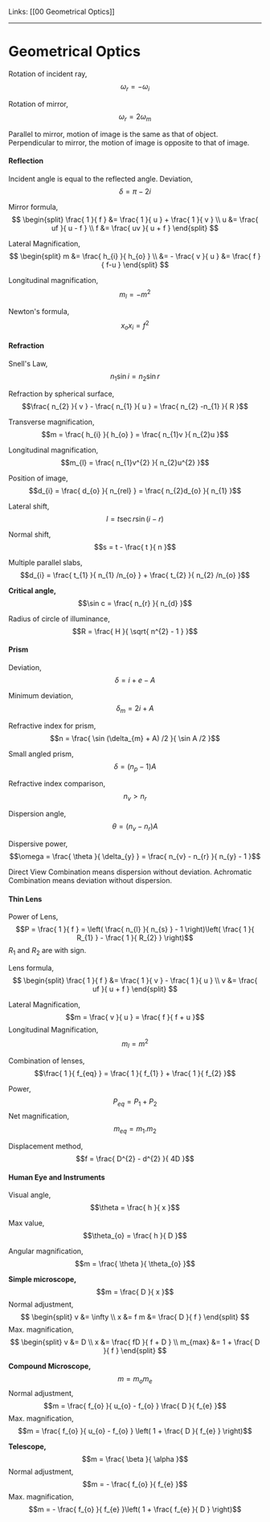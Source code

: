 Links: [[00 Geometrical Optics]]
___
# Geometrical Optics
Rotation of incident ray,
$$\omega_{r} = -\omega_{i}$$

Rotation of mirror,
$$\omega_{r} = 2\omega_{m}$$

Parallel to mirror, motion of image is the same as that of object. 
Perpendicular to mirror, the motion of image is opposite to that of image. 

#### Reflection 
Incident angle is equal to the reflected angle. 
Deviation,
$$\delta = \pi - 2i$$

Mirror formula,
$$
\begin{split}
\frac{ 1 }{ f } &= \frac{ 1 }{ u } + \frac{ 1 }{ v } \\
u &= \frac{ uf }{ u - f } \\
f &= \frac{ uv }{ u + f } 
\end{split}
$$

Lateral Magnification,
$$
\begin{split}
m &= \frac{ h_{i} }{ h_{o} } \\
&= - \frac{ v }{ u }
&= \frac{ f }{ f-u }
\end{split}
$$

Longitudinal magnification,
$$m_{l} = -m^{2}$$

Newton's formula,
$$x_{o}x_{i} = f^{2}$$

#### Refraction 
Snell's Law,
$$n_{1}\sin i = n_{2}\sin r$$

Refraction by spherical surface,
$$\frac{ n_{2} }{ v } - \frac{ n_{1} }{ u } = \frac{ n_{2} -n_{1} }{ R }$$

Transverse magnification,
$$m = \frac{ h_{i} }{ h_{o} } = \frac{ n_{1}v }{ n_{2}u }$$

Longitudinal magnification,
$$m_{l} = \frac{ n_{1}v^{2} }{ n_{2}u^{2} }$$

Position of image,
$$d_{i} = \frac{ d_{o} }{ n_{rel} } = \frac{ n_{2}d_{o} }{ n_{1} }$$

Lateral shift,
$$l = t \sec r \sin(i - r)$$

Normal shift,
$$s = t - \frac{ t }{ n }$$

Multiple parallel slabs,
$$d_{i} = \frac{ t_{1} }{ n_{1} /n_{o} } + \frac{ t_{2} }{ n_{2} /n_{o} }$$

**Critical angle,**
$$\sin c = \frac{ n_{r} }{ n_{d} }$$

Radius of circle of illuminance,
$$R = \frac{ H }{ \sqrt{ n^{2} - 1 } }$$

#### Prism 
Deviation,
$$\delta = i + e - A$$

Minimum deviation,
$$\delta_{m} = 2i + A$$

Refractive index for prism,
$$n = \frac{ \sin (\delta_{m} + A) /2 }{ \sin A /2 }$$

Small angled prism,
$$\delta = (n_{p} - 1)A$$

Refractive index comparison,
$$n_{v} > n_{r}$$

Dispersion angle,
$$\theta = (n_{v} - n_{r})A$$

Dispersive power,
$$\omega = \frac{ \theta }{ \delta_{y} } = \frac{ n_{v} - n_{r} }{ n_{y} - 1 }$$

Direct View Combination means dispersion without deviation.
Achromatic Combination means deviation without dispersion.

#### Thin Lens 
Power of Lens,
$$P = \frac{ 1 }{ f } = \left( \frac{ n_{l} }{ n_{s} } - 1 \right)\left( \frac{ 1 }{ R_{1} } - \frac{ 1 }{ R_{2} } \right)$$
$R_{1}$ and $R_{2}$ are with sign.

Lens formula,
$$
\begin{split}
\frac{ 1 }{ f } &= \frac{ 1 }{ v } - \frac{ 1 }{ u } \\
v &= \frac{ uf }{ u + f } 
\end{split}
$$

Lateral Magnification,
$$m = \frac{ v }{ u } = \frac{ f }{ f + u }$$
Longitudinal Magnification,
$$m_{l} = m^{2}$$

Combination of lenses,
$$\frac{ 1 }{ f_{eq} } = \frac{ 1 }{ f_{1} } + \frac{ 1 }{ f_{2} }$$

Power,
$$P_{eq} = P_{1} + P_{2}$$
Net magnification,
$$m_{eq} = m_{1}.m_{2}$$

Displacement method,
$$f = \frac{ D^{2} - d^{2} }{ 4D }$$

#### Human Eye and Instruments 
Visual angle,
$$\theta = \frac{ h }{ x }$$

Max value,
$$\theta_{o} = \frac{ h }{ D }$$

Angular magnification,
$$m = \frac{ \theta }{ \theta_{o} }$$

**Simple microscope,**
$$m = \frac{ D }{ x }$$
Normal adjustment,
$$
\begin{split} 
v &= \infty \\ 
x &= f
m &= \frac{ D }{ f }
\end{split}
$$
Max. magnification,
$$
\begin{split}
v &= D \\
x &= \frac{ fD }{ f + D } \\
m_{max} &= 1 + \frac{ D }{ f } 
\end{split}
$$

**Compound Microscope,**
$$m = m_{o}m_{e}$$
Normal adjustment,
$$m = \frac{ f_{o} }{ u_{o} - f_{o} } \frac{ D }{ f_{e} }$$
Max. magnification,
$$m = \frac{ f_{o} }{ u_{o} - f_{o} } \left( 1 + \frac{ D }{ f_{e} } \right)$$

**Telescope,**
$$m = \frac{ \beta }{ \alpha }$$
Normal adjustment,
$$m = - \frac{ f_{o} }{ f_{e} }$$
Max. magnification,
$$m = - \frac{ f_{o} }{ f_{e} }\left( 1 + \frac{ f_{e} }{ D } \right)$$

